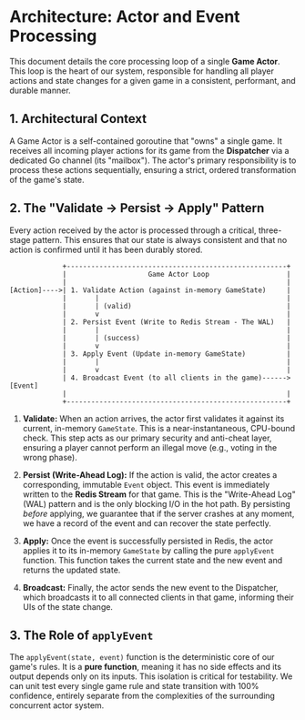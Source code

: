 # Architecture: Actor and Event Processing

This document details the core processing loop of a single **Game Actor**. This loop is the heart of our system, responsible for handling all player actions and state changes for a given game in a consistent, performant, and durable manner.

## 1. Architectural Context

A Game Actor is a self-contained goroutine that "owns" a single game. It receives all incoming player actions for its game from the **Dispatcher** via a dedicated Go channel (its "mailbox"). The actor's primary responsibility is to process these actions sequentially, ensuring a strict, ordered transformation of the game's state.

## 2. The "Validate -> Persist -> Apply" Pattern

Every action received by the actor is processed through a critical, three-stage pattern. This ensures that our state is always consistent and that no action is confirmed until it has been durably stored.

```ascii
             +------------------------------------------------------+
             |                    Game Actor Loop                   |
             |                                                      |
[Action]---->| 1. Validate Action (against in-memory GameState)     |
             |       |                                              |
             |       | (valid)                                      |
             |       v                                              |
             | 2. Persist Event (Write to Redis Stream - The WAL)   |
             |       |                                              |
             |       | (success)                                    |
             |       v                                              |
             | 3. Apply Event (Update in-memory GameState)          |
             |       |                                              |
             |       v                                              |
             | 4. Broadcast Event (to all clients in the game)------> [Event]
             |                                                      |
             +------------------------------------------------------+
```

1.  **Validate:** When an action arrives, the actor first validates it against its current, in-memory `GameState`. This is a near-instantaneous, CPU-bound check. This step acts as our primary security and anti-cheat layer, ensuring a player cannot perform an illegal move (e.g., voting in the wrong phase).

2.  **Persist (Write-Ahead Log):** If the action is valid, the actor creates a corresponding, immutable `Event` object. This event is immediately written to the **Redis Stream** for that game. This is the "Write-Ahead Log" (WAL) pattern and is the only blocking I/O in the hot path. By persisting *before* applying, we guarantee that if the server crashes at any moment, we have a record of the event and can recover the state perfectly.

3.  **Apply:** Once the event is successfully persisted in Redis, the actor applies it to its in-memory `GameState` by calling the pure `applyEvent` function. This function takes the current state and the new event and returns the updated state.

4.  **Broadcast:** Finally, the actor sends the new event to the Dispatcher, which broadcasts it to all connected clients in that game, informing their UIs of the state change.

## 3. The Role of `applyEvent`

The `applyEvent(state, event)` function is the deterministic core of our game's rules. It is a **pure function**, meaning it has no side effects and its output depends only on its inputs. This isolation is critical for testability. We can unit test every single game rule and state transition with 100% confidence, entirely separate from the complexities of the surrounding concurrent actor system.
